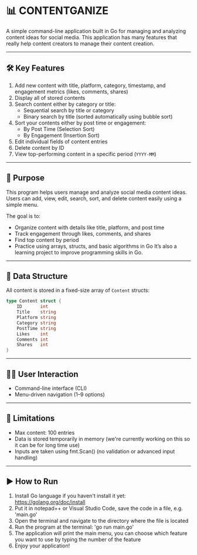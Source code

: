 # 📊 CONTENTGANIZE

A simple command-line application built in Go for managing and analyzing content ideas for social media. This application has many features that really help content creators to manage their content creation.

---

## 🛠 Key Features

1. Add new content with title, platform, category, timestamp, and engagement metrics (likes, comments, shares)
2. Display all of stored contents
3. Search content either by category or title:
    - Sequential search by title or category
    - Binary search by title (sorted automatically using bubble sort)
4. Sort your contents either by post time or engagement:
    - By Post Time (Selection Sort)
    - By Engagement (Insertion Sort)
5. Edit individual fields of content entries
6. Delete content by ID
7. View top-performing content in a specific period (`YYYY-MM`)

---

## 🎯 Purpose

This program helps users manage and analyze social media content ideas. Users can add, view, edit, search, sort, and delete content easily using a simple menu.

The goal is to:
  - Organize content with details like title, platform, and post time
  - Track engagement through likes, comments, and shares
  - Find top content by period
  - Practice using arrays, structs, and basic algorithms in Go
It’s also a learning project to improve programming skills in Go.

---

## 🧱 Data Structure

All content is stored in a fixed-size array of `Content` structs:

```go
type Content struct {
	ID       int
	Title    string
	Platform string
	Category string
	PostTime string
	Likes    int
	Comments int
	Shares   int
}
```
---

## 🧑‍💻 User Interaction
  - Command-line interface (CLI)
  - Menu-driven navigation (1–9 options)

---

## 📌 Limitations
  - Max content: 100 entries
  - Data is stored temporarily in memory (we're currently working on this so it can be for long time use)
  - Inputs are taken using fmt.Scan() (no validation or advanced input handling)

---

## ▶️ How to Run 
  1. Install Go language if you haven't install it yet: https://golang.org/doc/install
  2. Put it in notepad++ or Visual Studio Code, save the code in a file, e.g. 'main.go'
  3. Open the terminal and navigate to the directory where the file is located
  4. Run the program at the terminal:
     'go run main.go'
  5. The application will print the main menu, you can choose which feature you want to use by typing the number of the feature
  6. Enjoy your application!


